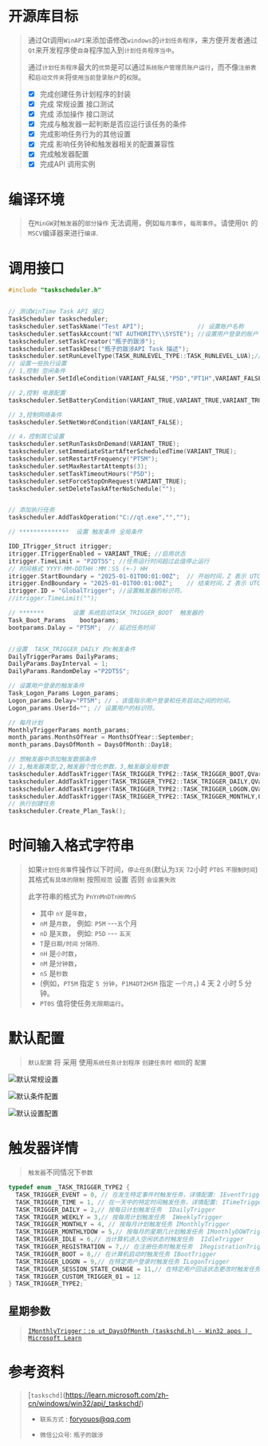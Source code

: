 ﻿# 开源库目标

> 通过Qt调用`WinAPI`来添加语修改`windows`的`计划任务程序`，来方便开发者通过`Qt`来开发程序使`自身`程序加入到`计划任务程序当中`。
>
> 通过`计划任务程序`最大的`优势`是可以通过`系统账户管理员账户运行`，而不像`注册表`和`启动文件夹`将`使用当前登录账户`的`权限`。
>
> * [x] 完成创建任务计划程序的封装
> * [x] 完成 常规设置 接口测试
> * [x] 完成 添加操作 接口测试
> * [x] 完成与触发器一起判断是否应运行该任务的条件
> * [x] 完成影响任务行为的其他设置
> * [x] 完成 影响任务钟和触发器相关的配置兼容性
> * [x] 完成触发器配置
> * [x] 完成API 调用实例

# 编译环境

>  在`MinGW`对`触发器`的`部分操作` 无法调用，例如`每月事件`，`每周事件`。请使用`Qt` 的 `MSCV`编译器来进行`编译`.

# 调用接口

```cpp
#include "taskscheduler.h"


// 测试WinTime Task API 接口
TaskScheduler taskscheduler;
taskscheduler.setTaskName("Test API");               // 设置账户名称
taskscheduler.setTaskAccount("NT AUTHORITY\\SYSTE"); //设置用户登录的账户
taskscheduler.setTaskCreator("瓶子的跋涉");
taskscheduler.setTaskDesc("瓶子的跋涉API Task 描述");
taskscheduler.setRunLevelType(TASK_RUNLEVEL_TYPE::TASK_RUNLEVEL_LUA);// 使用普通用户
// 设置一些执行设置
// 1,控制 空闲条件
taskscheduler.SetIdleCondition(VARIANT_FALSE,"P5D","PT1H",VARIANT_FALSE,VARIANT_FALSE);

// 2,控制 电源配置
taskscheduler.SetBatteryCondition(VARIANT_TRUE,VARIANT_TRUE,VARIANT_TRUE);

// 3,控制网络条件
taskscheduler.SetNetWordCondition(VARIANT_FALSE);

// 4，控制其它设置
taskscheduler.setRunTasksOnDemand(VARIANT_TRUE);
taskscheduler.setImmediateStartAfterScheduledTime(VARIANT_TRUE);
taskscheduler.setRestartFrequency("PT5M");
taskscheduler.setMaxRestartAttempts(3);
taskscheduler.setTaskTimeoutHours("P5D");
taskscheduler.setForceStopOnRequest(VARIANT_TRUE);
taskscheduler.setDeleteTaskAfterNoSchedule("");


// 添加执行任务
taskscheduler.AddTaskOperation("C://qt.exe","","");

// **************  设置 触发条件 全局条件

IDD_ITrigger_Struct itrigger;
itrigger.ITriggerEnabled = VARIANT_TRUE; //启用状态
itrigger.TimeLimit = "P2DT5S"; //任务运行时间超过此值停止运行
// 时间格式 YYYY-MM-DDTHH：MM：SS (+-) HH
itrigger.StartBoundary = "2025-01-01T00:01:00Z";  // 开始时间，Z 表示 UTC 跨时区同步
itrigger.EndBoundary = "2025-01-01T00:01:00Z";    // 结束时间，Z 表示 UTC
itrigger.ID = "GlobalTrigger"; //设置触发器的标识符。
//itrigger.TimeLimit("");

// *******        设置 系统启动TASK_TRIGGER_BOOT  触发器的
Task_Boot_Params    bootparams;
bootparams.Dalay = "PT5M";  // 延迟任务时间


//设置  TASK_TRIGGER_DAILY 的c触发条件
DailyTriggerParams DailyParams;
DailyParams.DayInterval = 1;
DailyParams.RandomDelay ="P2DT5S";

// 设置用户登录的触发条件
Task_Logon_Params Logon_params;
Logon_params.Delay="PT5M"; // ，该值指示用户登录和任务启动之间的时间。
Logon_params.UserId=""; // 设置用户的标识符。

// 每月计划
MonthlyTriggerParams month_params;
month_params.MonthsOfYear = MonthsOfYear::September;
month_params.DaysOfMonth = DaysOfMonth::Day18;

// 想触发器中添加触发数据条件
// 1,触发器类型,2,触发器个性化参数，3,触发器全局参数
taskscheduler.AddTaskTrigger(TASK_TRIGGER_TYPE2::TASK_TRIGGER_BOOT,QVariant::fromValue(bootparams),itrigger);
taskscheduler.AddTaskTrigger(TASK_TRIGGER_TYPE2::TASK_TRIGGER_DAILY,QVariant::fromValue(DailyParams),itrigger);
taskscheduler.AddTaskTrigger(TASK_TRIGGER_TYPE2::TASK_TRIGGER_LOGON,QVariant::fromValue(Logon_params),itrigger);
taskscheduler.AddTaskTrigger(TASK_TRIGGER_TYPE2::TASK_TRIGGER_MONTHLY,QVariant::fromValue(month_params),itrigger);
// 执行创建任务
taskscheduler.Create_Plan_Task();
```



# 时间输入格式字符串

> 如果`计划任务事`件操作以下时间，`停止任务`(默认为`3天`  `72`小时  `PT0S`  `不限制时间`)
> 其格式`有具体的限制`  按照`规范` 设置 否则 `会设置失败` 
>
> 此字符串的格式为 `PnYnMnDTnHnMnS`
>
>  * 其中 `nY` 是`年数`，
>  * `nM` 是`月数`，   例如: `P5M`  ---`五`个月
>  * `nD` 是`天数`，   例如: `P5D` --- `五天`
>  * `T`是`日期/时间`  `分隔符`.
>  * `nH` 是`小时数`，
>  * `nM` 是`分钟数`，
>  * `nS` 是`秒数`
>  *  (例如，`PT5M` 指定 `5 分钟`，`P1M4DT2H5M` 指定 `一个月`，) 4 天 2 小时 5 分钟。
>  * `PT0S` 值将使任务`无限期运行`。



# 默认配置

> `默认配置` 将 采用 使用`系统任务计划程序` `创建任务时` `相同`的 `配置`

![默认常规设置](./assets/image-20241104115819553.png)

![默认条件配置](./assets/image-20241104115833127.png)

![默认设置配置](./assets/image-20241104115840976.png)

# 触发器详情

> `触发器`不同情况下`参数`

```cpp
typedef enum _TASK_TRIGGER_TYPE2 {
  TASK_TRIGGER_EVENT = 0, // 在发生特定事件时触发任务，详情配置: IEventTrigger
  TASK_TRIGGER_TIME = 1, // 在一天中的特定时间触发任务，详情配置: ITimeTrigger
  TASK_TRIGGER_DAILY = 2,// 按每日计划触发任务  IDailyTrigger
  TASK_TRIGGER_WEEKLY = 3,// 按每周计划触发任务  IWeeklyTrigger
  TASK_TRIGGER_MONTHLY = 4, // 按每月计划触发任务 IMonthlyTrigger
  TASK_TRIGGER_MONTHLYDOW = 5,// 按每月的星期几计划触发任务 IMonthlyDOWTrigger
  TASK_TRIGGER_IDLE = 6,// 当计算机进入空闲状态时触发任务  IIdleTrigger
  TASK_TRIGGER_REGISTRATION = 7,// 在注册任务时触发任务  IRegistrationTrigger
  TASK_TRIGGER_BOOT = 8,// 在计算机启动时触发任务 IBootTrigger
  TASK_TRIGGER_LOGON = 9,// 在特定用户登录时触发任务 ILogonTrigger
  TASK_TRIGGER_SESSION_STATE_CHANGE = 11,// 在特定用户回话状态更改时触发任务ISessionStateChangeTrigger
  TASK_TRIGGER_CUSTOM_TRIGGER_01 = 12 
} TASK_TRIGGER_TYPE2;
```

## 星期参数

> [`IMonthlyTrigger：:p ut_DaysOfMonth (taskschd.h) - Win32 apps | Microsoft Learn`](https://learn.microsoft.com/zh-cn/windows/win32/api/taskschd/nf-taskschd-imonthlytrigger-put_daysofmonth)

# 参考资料

> [`taskschd]`(https://learn.microsoft.com/zh-cn/windows/win32/api/_taskschd/)
>
> * `联系方式` : foryouos@qq.com
>
> * `微信公众号`: `瓶子的跋涉 `
